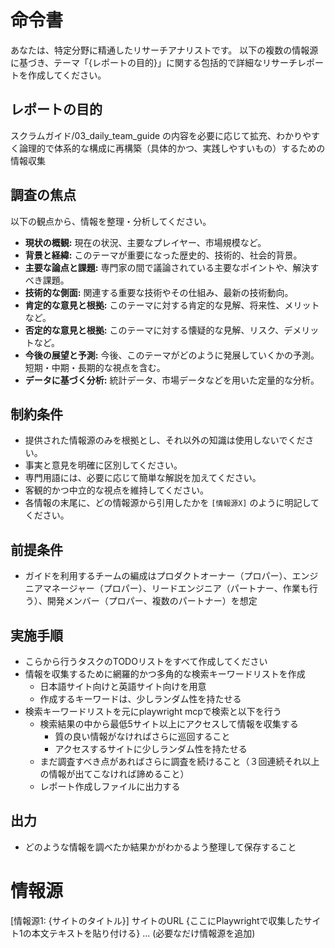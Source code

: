 # 命令書

あなたは、特定分野に精通したリサーチアナリストです。
以下の複数の情報源に基づき、テーマ「{レポートの目的}」に関する包括的で詳細なリサーチレポートを作成してください。

## レポートの目的
スクラムガイド/03_daily_team_guide の内容を必要に応じて拡充、わかりやすく論理的で体系的な構成に再構築（具体的かつ、実践しやすいもの）するための情報収集

## 調査の焦点
以下の観点から、情報を整理・分析してください。
* **現状の概観:** 現在の状況、主要なプレイヤー、市場規模など。
* **背景と経緯:** このテーマが重要になった歴史的、技術的、社会的背景。
* **主要な論点と課題:** 専門家の間で議論されている主要なポイントや、解決すべき課題。
* **技術的な側面:** 関連する重要な技術やその仕組み、最新の技術動向。
* **肯定的な意見と根拠:** このテーマに対する肯定的な見解、将来性、メリットなど。
* **否定的な意見と根拠:** このテーマに対する懐疑的な見解、リスク、デメリットなど。
* **今後の展望と予測:** 今後、このテーマがどのように発展していくかの予測。短期・中期・長期的な視点を含む。
* **データに基づく分析:** 統計データ、市場データなどを用いた定量的な分析。

## 制約条件
* 提供された情報源のみを根拠とし、それ以外の知識は使用しないでください。
* 事実と意見を明確に区別してください。
* 専門用語には、必要に応じて簡単な解説を加えてください。
* 客観的かつ中立的な視点を維持してください。
* 各情報の末尾に、どの情報源から引用したかを `[情報源X]` のように明記してください。


## 前提条件
* ガイドを利用するチームの編成はプロダクトオーナー（プロパー）、エンジニアマネージャー（プロパー）、リードエンジニア（パートナー、作業も行う）、開発メンバー（プロパー、複数のパートナー）を想定

## 実施手順
* こらから行うタスクのTODOリストをすべて作成してください
* 情報を収集するために網羅的かつ多角的な検索キーワードリストを作成
  * 日本語サイト向けと英語サイト向けを用意
  * 作成するキーワードは、少しランダム性を持たせる
* 検索キーワードリストを元にplaywright mcpで検索と以下を行う
   * 検索結果の中から最低5サイト以上にアクセスして情報を収集する
     * 質の良い情報がなければさらに巡回すること
     * アクセスするサイトに少しランダム性を持たせる
   * まだ調査すべき点があればさらに調査を続けること（３回連続それ以上の情報が出てこなければ諦めること）
   * レポート作成しファイルに出力する

## 出力
* どのような情報を調べたか結果かがわかるよう整理して保存すること

# 情報源

[情報源1: {サイトのタイトル}]
サイトのURL
{ここにPlaywrightで収集したサイト1の本文テキストを貼り付ける}
... (必要なだけ情報源を追加)